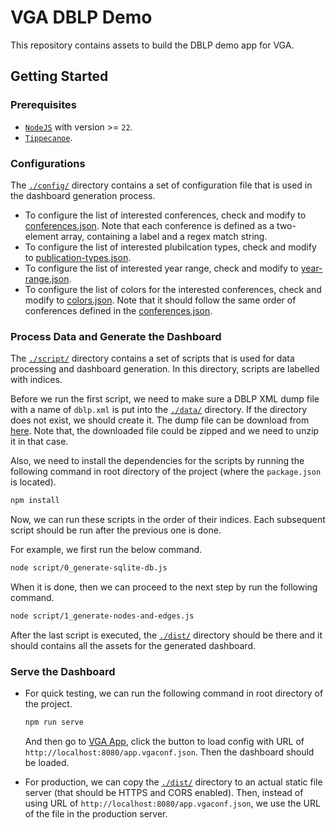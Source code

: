 # VGA DBLP Demo

This repository contains assets to build the DBLP demo app for VGA.

## Getting Started

### Prerequisites

- [`NodeJS`](https://nodejs.org/) with version >= `22`.
- [`Tippecanoe`](https://github.com/mapbox/tippecanoe).

### Configurations

The [`./config/`](./config/) directory contains a set of configuration file that
is used in the dashboard generation process.

- To configure the list of interested conferences, check and modify to
  [conferences.json](./config/conferences.json). Note that each conference is
  defined as a two-element array, containing a label and a regex match string.
- To configure the list of interested plubilcation types, check and modify to
  [publication-types.json](./config/publication-types.json).
- To configure the list of interested year range, check and modify to
  [year-range.json](./config/year-range.json).
- To configure the list of colors for the interested conferences, check and
  modify to [colors.json](./config/colors.json). Note that it should follow the
  same order of conferences defined in the
  [conferences.json](./config/conferences.json).

### Process Data and Generate the Dashboard

The [`./script/`](./script/) directory contains a set of scripts that is used
for data processing and dashboard generation. In this directory, scripts are
labelled with indices.

Before we run the first script, we need to make sure a DBLP XML dump file with a
name of `dblp.xml` is put into the [`./data/`](./data/) directory. If the
directory does not exist, we should create it. The dump file can be download
from [here](https://dblp.org/xml/). Note that, the downloaded file could be
zipped and we need to unzip it in that case.

Also, we need to install the dependencies for the scripts by running the
following command in root directory of the project (where the `package.json` is
located).

```sh
npm install
```

Now, we can run these scripts in the order of their indices. Each subsequent
script should be run after the previous one is done.

For example, we first run the below command.

```sh
node script/0_generate-sqlite-db.js
```

When it is done, then we can proceed to the next step by run the following
command.

```sh
node script/1_generate-nodes-and-edges.js
```

After the last script is executed, the [`./dist/`](./dist/) directory should be
there and it should contains all the assets for the generated dashboard.

### Serve the Dashboard

- For quick testing, we can run the following command in root directory of the
  project.
  ```sh
  npm run serve
  ```
  And then go to [VGA App](https://vga-team.github.io/app/), click the button to
  load config with URL of `http://localhost:8080/app.vgaconf.json`. Then the
  dashboard should be loaded.

- For production, we can copy the [`./dist/`](./dist/) directory to an actual
  static file server (that should be HTTPS and CORS enabled). Then, instead of
  using URL of `http://localhost:8080/app.vgaconf.json`, we use the URL of the
  file in the production server.
